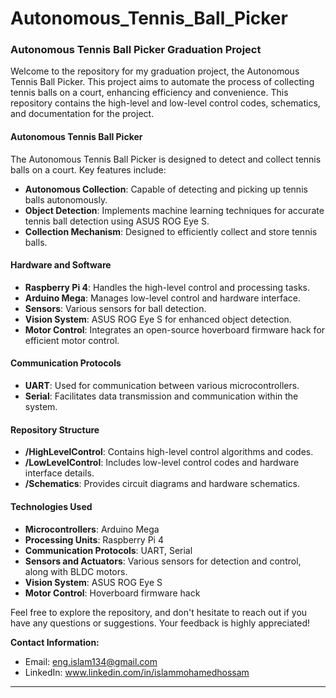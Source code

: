 # Autonomous_Tennis_Ball_Picker
### Autonomous Tennis Ball Picker Graduation Project

Welcome to the repository for my graduation project, the Autonomous Tennis Ball Picker. This project aims to automate the process of collecting tennis balls on a court, enhancing efficiency and convenience. This repository contains the high-level and low-level control codes, schematics, and documentation for the project.

#### Autonomous Tennis Ball Picker
The Autonomous Tennis Ball Picker is designed to detect and collect tennis balls on a court. Key features include:
- **Autonomous Collection**: Capable of detecting and picking up tennis balls autonomously.
- **Object Detection**: Implements machine learning techniques for accurate tennis ball detection using ASUS ROG Eye S.
- **Collection Mechanism**: Designed to efficiently collect and store tennis balls.

#### Hardware and Software
- **Raspberry Pi 4**: Handles the high-level control and processing tasks.
- **Arduino Mega**: Manages low-level control and hardware interface.
- **Sensors**: Various sensors for ball detection.
- **Vision System**: ASUS ROG Eye S for enhanced object detection.
- **Motor Control**: Integrates an open-source hoverboard firmware hack for efficient motor control.

#### Communication Protocols
- **UART**: Used for communication between various microcontrollers.
- **Serial**: Facilitates data transmission and communication within the system.

#### Repository Structure
- **/HighLevelControl**: Contains high-level control algorithms and codes.
- **/LowLevelControl**: Includes low-level control codes and hardware interface details.
- **/Schematics**: Provides circuit diagrams and hardware schematics.

#### Technologies Used
- **Microcontrollers**: Arduino Mega
- **Processing Units**: Raspberry Pi 4
- **Communication Protocols**: UART, Serial
- **Sensors and Actuators**: Various sensors for detection and control, along with BLDC motors.
- **Vision System**: ASUS ROG Eye S
- **Motor Control**: Hoverboard firmware hack

Feel free to explore the repository, and don't hesitate to reach out if you have any questions or suggestions. Your feedback is highly appreciated!

**Contact Information:**
- Email: eng.islam134@gmail.com
- LinkedIn: www.linkedin.com/in/islammohamedhossam

---
